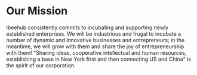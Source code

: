 # Our Mission

Ibeehub consistently commits to incubating and supporting newly established enterprises.  We will be industrious and frugal to incubate a number of dynamic and innovative businesses and entrepreneurs; in the meantime, we will grow with them and share the joy of entrepreneurship with them! 
"Sharing ideas, cooperative intellectual and human resources, establishing a base in New York first and then connecting US and China" is the spirit of our corporation.
